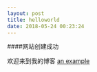 ```yaml
---
layout: post
title: helloworld
date: 2018-05-24 00:23:24
---
```

####网站创建成功

欢迎来到我的博客
[an example](http://www.bilibili.com/ "Title")